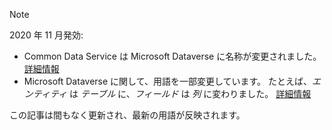 > [!NOTE]
> 2020 年 11 月発効:
> - Common Data Service は Microsoft Dataverse に名称が変更されました。 [詳細情報](https://aka.ms/PAuAppBlog)
> - Microsoft Dataverse に関して、用語を一部変更しています。 たとえば、*エンティティ* は *テーブル* に、*フィールド* は *列* に変わりました。 [詳細情報](https://go.microsoft.com/fwlink/?linkid=2147247)
>
> この記事は間もなく更新され、最新の用語が反映されます。
